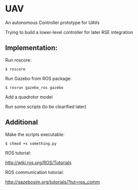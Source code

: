 # UAV
An autonomous Controller prototype for UAVs

Trying to build a lower-level controller for later RSE integration


## Implementation:

  Run roscore:
  ~~~  
  $ roscore
  ~~~
  Run Gazebo from ROS package:
  ~~~ 
  $ rosrun gazebo_ros gazebo
  ~~~
  Add a quadrotor model
  
  Run some scripts (to be clearified later)
  
## Additional

Make the scripts executable:
~~~
$ chmod +x something.py
~~~
ROS tutorial:

http://wiki.ros.org/ROS/Tutorials

ROS communication tutorial:

http://gazebosim.org/tutorials/?tut=ros_comm
